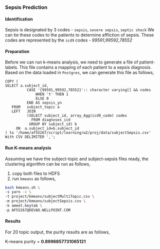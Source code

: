 ### Sepsis Prediction

#### Identification
Sepsis is designated by 3 codes - `sepsis`, `severe sepsis`, `septic shock`
We can tie these codes to the patients to determine affliction of sepsis.
These codes are represented by the `icd9` codes - *99591,99592,78552*

#### Preparation
Before we can run k-means analysis, we need to generate a file of patient-labels. 
This file contains a mapping of each patient to a sepsis diagnosis. Based on the data loaded
in `Postgres`, we can generate this file as follows,
```postgresql
COPY (
SELECT a.subject_id,
          CASE '{99591,99592,78552}':: character varying[] && codes
              WHEN 't' THEN 1
              ELSE 0
          END AS sepsis_yn
   FROM   subject_topic a
   LEFT   JOIN
    	  (SELECT subject_id, array_Agg(icd9_code) codes
      	    FROM diagnoses_icd
      	   GROUP BY subject_id) b 
     ON  a.subject_id=b.subject_id
) to '/home/af55267/script/learning/w2/proj/data/subjectSepsis.csv'
With CSV DELIMITER ',';
```

#### Run K-means analysis
Assuming we have the subject-topic and subject-sepsis files ready, the clustering algorithm can be
run as follows,
1. copy both files to HDFS
2. run `kmeans` as follows,
```bash
bash kmeans.sh \
-s yarn -x \
-t project/kmeans/subjectMultiTopic.csv \
-m project/kmeans/subjectSepsis.csv \
-k ameet.keytab \
-p AF55267@DEVAD.WELLPOINT.COM
```

#### Results

For 20 topic output, the purity results are as follows,

K-means purity = **0.8996857731065121**